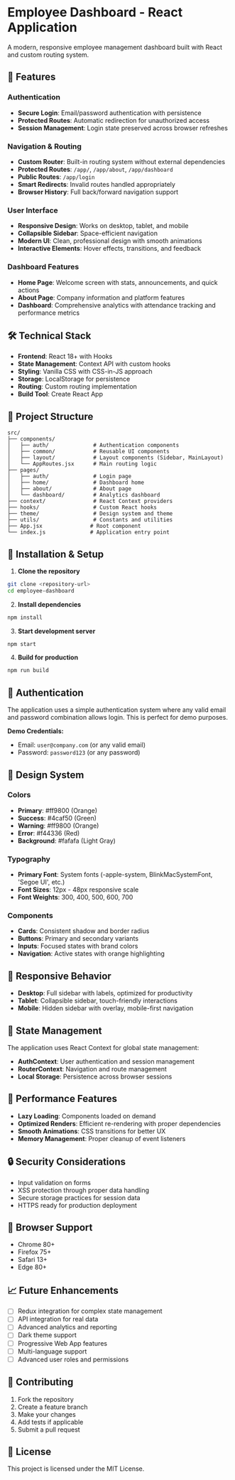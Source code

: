 # Employee Dashboard - React Application

A modern, responsive employee management dashboard built with React and custom routing system.

## 🚀 Features

### Authentication
- **Secure Login**: Email/password authentication with persistence
- **Protected Routes**: Automatic redirection for unauthorized access
- **Session Management**: Login state preserved across browser refreshes

### Navigation & Routing
- **Custom Router**: Built-in routing system without external dependencies
- **Protected Routes**: `/app/`, `/app/about`, `/app/dashboard`
- **Public Routes**: `/app/login`
- **Smart Redirects**: Invalid routes handled appropriately
- **Browser History**: Full back/forward navigation support

### User Interface
- **Responsive Design**: Works on desktop, tablet, and mobile
- **Collapsible Sidebar**: Space-efficient navigation
- **Modern UI**: Clean, professional design with smooth animations
- **Interactive Elements**: Hover effects, transitions, and feedback

### Dashboard Features
- **Home Page**: Welcome screen with stats, announcements, and quick actions
- **About Page**: Company information and platform features
- **Dashboard**: Comprehensive analytics with attendance tracking and performance metrics

## 🛠️ Technical Stack

- **Frontend**: React 18+ with Hooks
- **State Management**: Context API with custom hooks
- **Styling**: Vanilla CSS with CSS-in-JS approach
- **Storage**: LocalStorage for persistence
- **Routing**: Custom routing implementation
- **Build Tool**: Create React App

## 📁 Project Structure

```
src/
├── components/
│   ├── auth/              # Authentication components
│   ├── common/            # Reusable UI components
│   ├── layout/            # Layout components (Sidebar, MainLayout)
│   └── AppRoutes.jsx      # Main routing logic
├── pages/
│   ├── auth/              # Login page
│   ├── home/              # Dashboard home
│   ├── about/             # About page
│   └── dashboard/         # Analytics dashboard
├── context/               # React Context providers
├── hooks/                 # Custom React hooks
├── theme/                 # Design system and theme
├── utils/                 # Constants and utilities
├── App.jsx               # Root component
└── index.js              # Application entry point
```

## 🔧 Installation & Setup

1. **Clone the repository**
```bash
git clone <repository-url>
cd employee-dashboard
```

2. **Install dependencies**
```bash
npm install
```

3. **Start development server**
```bash
npm start
```

4. **Build for production**
```bash
npm run build
```

## 🔐 Authentication

The application uses a simple authentication system where any valid email and password combination allows login. This is perfect for demo purposes.

**Demo Credentials:**
- Email: `user@company.com` (or any valid email)
- Password: `password123` (or any password)

## 🎨 Design System

### Colors
- **Primary**: #ff9800 (Orange)
- **Success**: #4caf50 (Green)
- **Warning**: #ff9800 (Orange)
- **Error**: #f44336 (Red)
- **Background**: #fafafa (Light Gray)

### Typography
- **Primary Font**: System fonts (-apple-system, BlinkMacSystemFont, 'Segoe UI', etc.)
- **Font Sizes**: 12px - 48px responsive scale
- **Font Weights**: 300, 400, 500, 600, 700

### Components
- **Cards**: Consistent shadow and border radius
- **Buttons**: Primary and secondary variants
- **Inputs**: Focused states with brand colors
- **Navigation**: Active states with orange highlighting

## 📱 Responsive Behavior

- **Desktop**: Full sidebar with labels, optimized for productivity
- **Tablet**: Collapsible sidebar, touch-friendly interactions
- **Mobile**: Hidden sidebar with overlay, mobile-first navigation

## 🔄 State Management

The application uses React Context for global state management:

- **AuthContext**: User authentication and session management
- **RouterContext**: Navigation and route management
- **Local Storage**: Persistence across browser sessions

## 🚀 Performance Features

- **Lazy Loading**: Components loaded on demand
- **Optimized Renders**: Efficient re-rendering with proper dependencies
- **Smooth Animations**: CSS transitions for better UX
- **Memory Management**: Proper cleanup of event listeners

## 🔒 Security Considerations

- Input validation on forms
- XSS protection through proper data handling
- Secure storage practices for session data
- HTTPS ready for production deployment

## 🧪 Browser Support

- Chrome 80+
- Firefox 75+
- Safari 13+
- Edge 80+

## 📈 Future Enhancements

- [ ] Redux integration for complex state management
- [ ] API integration for real data
- [ ] Advanced analytics and reporting
- [ ] Dark theme support
- [ ] Progressive Web App features
- [ ] Multi-language support
- [ ] Advanced user roles and permissions

## 🤝 Contributing

1. Fork the repository
2. Create a feature branch
3. Make your changes
4. Add tests if applicable
5. Submit a pull request

## 📄 License

This project is licensed under the MIT License.
